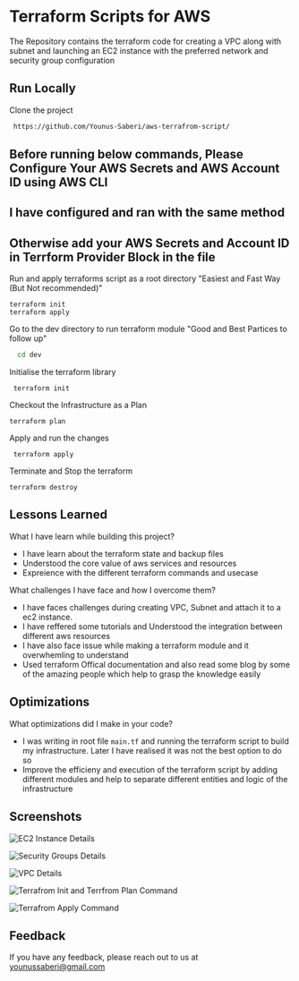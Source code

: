 # Terraform Scripts for AWS 

The Repository contains the terraform code for creating a VPC along with subnet and launching an EC2 instance with the preferred network and security group configuration



## Run Locally

Clone the project 

```bash
 https://github.com/Younus-Saberi/aws-terrafrom-script/
```

## Before running below commands, Please Configure Your AWS Secrets and AWS Account ID using AWS CLI
## I have configured and ran with the same method
## Otherwise add your AWS Secrets and Account ID in Terrform Provider Block in the file

Run and apply terraforms script as a root directory
"Easiest and Fast Way (But Not recommended)"
```hcl
terraform init
terraform apply
```

Go to the dev directory to run terraform module 
"Good and Best Partices to follow up"
```bash
  cd dev
```

Initialise the terraform library

```hcl
 terraform init
```

Checkout the Infrastructure as a Plan
```hcl
terraform plan 
```

Apply and run the changes 

```hcl
 terraform apply
```

Terminate and Stop the terraform

```hcl
terraform destroy
```


## Lessons Learned

What I have learn while building this project?
- I have learn about the terraform state and backup files
- Understood the core value of aws services and resources
- Expreience with the different terraform commands and usecase

What challenges I have face and how I overcome them?
- I have faces challenges during creating VPC, Subnet and attach it to a ec2 instance. 
- I have reffered some tutorials and Understood the integration between different aws resources
- I have also face issue while making a terraform module and it overwhemling to understand
- Used terraform Offical documentation and also read some blog by some of the amazing people which help to grasp the knowledge easily



## Optimizations

What optimizations did I make in your code? 
- I was writing in root file `main.tf` and running the terraform script to build my infrastructure. Later I have realised it was not the best option to do so
- Improve the efficieny and execution of the terraform script by adding different modules and help to separate different entities and logic of the infrastructure

## Screenshots

![EC2 Instance Details](https://github.com/Younus-Saberi/aws-terrafrom-script/assets/73644685/9e505a23-03ad-408d-bb23-1f77e0373303)

![Security Groups Details](https://github.com/Younus-Saberi/aws-terrafrom-script/assets/73644685/4d1109d1-e28f-4645-a121-72036c8b43a8)

![VPC Details](https://github.com/Younus-Saberi/aws-terrafrom-script/assets/73644685/5398a48c-8495-4c75-a3b1-22bf8dd0ff93)

![Terrafrom Init and Terrfrom Plan Command](https://github.com/Younus-Saberi/aws-terrafrom-script/assets/73644685/dd6fb6f6-fae9-45ab-9f6e-4d102685ffc7)

![Terrafrom Apply Command](https://github.com/Younus-Saberi/aws-terrafrom-script/assets/73644685/c77cd368-a55d-4581-a2b2-a27c71668012)


## Feedback

If you have any feedback, please reach out to us at younussaberi@gmail.com
